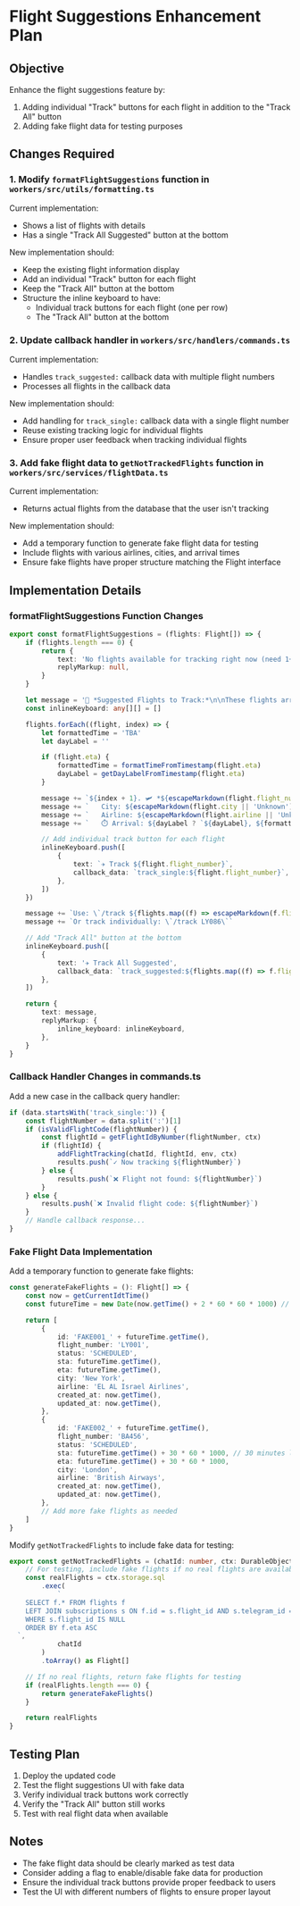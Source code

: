 # Flight Suggestions Enhancement Plan

## Objective

Enhance the flight suggestions feature by:

1. Adding individual "Track" buttons for each flight in addition to the "Track All" button
2. Adding fake flight data for testing purposes

## Changes Required

### 1. Modify `formatFlightSuggestions` function in `workers/src/utils/formatting.ts`

Current implementation:

- Shows a list of flights with details
- Has a single "Track All Suggested" button at the bottom

New implementation should:

- Keep the existing flight information display
- Add an individual "Track" button for each flight
- Keep the "Track All" button at the bottom
- Structure the inline keyboard to have:
    - Individual track buttons for each flight (one per row)
    - The "Track All" button at the bottom

### 2. Update callback handler in `workers/src/handlers/commands.ts`

Current implementation:

- Handles `track_suggested:` callback data with multiple flight numbers
- Processes all flights in the callback data

New implementation should:

- Add handling for `track_single:` callback data with a single flight number
- Reuse existing tracking logic for individual flights
- Ensure proper user feedback when tracking individual flights

### 3. Add fake flight data to `getNotTrackedFlights` function in `workers/src/services/flightData.ts`

Current implementation:

- Returns actual flights from the database that the user isn't tracking

New implementation should:

- Add a temporary function to generate fake flight data for testing
- Include flights with various airlines, cities, and arrival times
- Ensure fake flights have proper structure matching the Flight interface

## Implementation Details

### formatFlightSuggestions Function Changes

```typescript
export const formatFlightSuggestions = (flights: Flight[]) => {
	if (flights.length === 0) {
		return {
			text: 'No flights available for tracking right now (need 1+ hour until arrival).',
			replyMarkup: null,
		}
	}

	let message = '🎯 *Suggested Flights to Track:*\n\nThese flights arrive in 1+ hours:\n\n'
	const inlineKeyboard: any[][] = []

	flights.forEach((flight, index) => {
		let formattedTime = 'TBA'
		let dayLabel = ''

		if (flight.eta) {
			formattedTime = formatTimeFromTimestamp(flight.eta)
			dayLabel = getDayLabelFromTimestamp(flight.eta)
		}

		message += `${index + 1}. 🛩️ *${escapeMarkdown(flight.flight_number)}*\n`
		message += `   City: ${escapeMarkdown(flight.city || 'Unknown')}\n`
		message += `   Airline: ${escapeMarkdown(flight.airline || 'Unknown')}\n`
		message += `   ⏱️ Arrival: ${dayLabel ? `${dayLabel}, ${formattedTime}` : formattedTime}\n\n`

		// Add individual track button for each flight
		inlineKeyboard.push([
			{
				text: `✈️ Track ${flight.flight_number}`,
				callback_data: `track_single:${flight.flight_number}`,
			},
		])
	})

	message += `Use: \`/track ${flights.map((f) => escapeMarkdown(f.flight_number)).join(' ')}\`\n`
	message += `Or track individually: \`/track LY086\``

	// Add "Track All" button at the bottom
	inlineKeyboard.push([
		{
			text: '✈️ Track All Suggested',
			callback_data: `track_suggested:${flights.map((f) => f.flight_number).join(',')}`,
		},
	])

	return {
		text: message,
		replyMarkup: {
			inline_keyboard: inlineKeyboard,
		},
	}
}
```

### Callback Handler Changes in commands.ts

Add a new case in the callback query handler:

```typescript
if (data.startsWith('track_single:')) {
	const flightNumber = data.split(':')[1]
	if (isValidFlightCode(flightNumber)) {
		const flightId = getFlightIdByNumber(flightNumber, ctx)
		if (flightId) {
			addFlightTracking(chatId, flightId, env, ctx)
			results.push(`✓ Now tracking ${flightNumber}`)
		} else {
			results.push(`❌ Flight not found: ${flightNumber}`)
		}
	} else {
		results.push(`❌ Invalid flight code: ${flightNumber}`)
	}
	// Handle callback response...
}
```

### Fake Flight Data Implementation

Add a temporary function to generate fake flights:

```typescript
const generateFakeFlights = (): Flight[] => {
	const now = getCurrentIdtTime()
	const futureTime = new Date(now.getTime() + 2 * 60 * 60 * 1000) // 2 hours from now

	return [
		{
			id: 'FAKE001_' + futureTime.getTime(),
			flight_number: 'LY001',
			status: 'SCHEDULED',
			sta: futureTime.getTime(),
			eta: futureTime.getTime(),
			city: 'New York',
			airline: 'EL AL Israel Airlines',
			created_at: now.getTime(),
			updated_at: now.getTime(),
		},
		{
			id: 'FAKE002_' + futureTime.getTime(),
			flight_number: 'BA456',
			status: 'SCHEDULED',
			sta: futureTime.getTime() + 30 * 60 * 1000, // 30 minutes later
			eta: futureTime.getTime() + 30 * 60 * 1000,
			city: 'London',
			airline: 'British Airways',
			created_at: now.getTime(),
			updated_at: now.getTime(),
		},
		// Add more fake flights as needed
	]
}
```

Modify `getNotTrackedFlights` to include fake data for testing:

```typescript
export const getNotTrackedFlights = (chatId: number, ctx: DurableObjectState) => {
	// For testing, include fake flights if no real flights are available
	const realFlights = ctx.storage.sql
		.exec(
			`
    SELECT f.* FROM flights f
    LEFT JOIN subscriptions s ON f.id = s.flight_id AND s.telegram_id = ? AND s.auto_cleanup_at IS NULL
    WHERE s.flight_id IS NULL
    ORDER BY f.eta ASC
  `,
			chatId
		)
		.toArray() as Flight[]

	// If no real flights, return fake flights for testing
	if (realFlights.length === 0) {
		return generateFakeFlights()
	}

	return realFlights
}
```

## Testing Plan

1. Deploy the updated code
2. Test the flight suggestions UI with fake data
3. Verify individual track buttons work correctly
4. Verify the "Track All" button still works
5. Test with real flight data when available

## Notes

- The fake flight data should be clearly marked as test data
- Consider adding a flag to enable/disable fake data for production
- Ensure the individual track buttons provide proper feedback to users
- Test the UI with different numbers of flights to ensure proper layout
